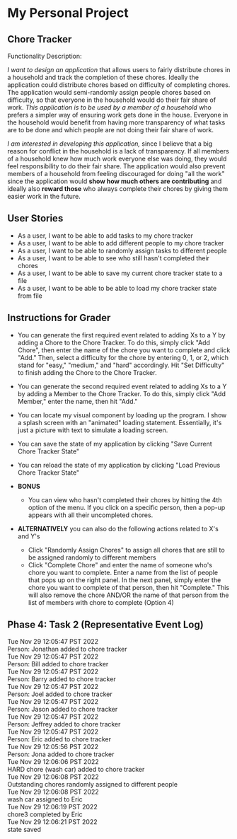 # My Personal Project

## Chore Tracker

Functionality Description:

*I want to design an application* that allows users to fairly distribute chores in a household and track the completion
of these chores. Ideally the application could distribute chores based on difficulty
of completing chores. The application would semi-randomly assign people chores based on difficulty,
so that everyone in the household would do their fair share of work.
*This application is to be used by a member of a household* who prefers
a simpler way of ensuring work gets done in the house. Everyone in the household
would benefit from having more transparency of what tasks are to be done and which people
are not doing their fair share of work.

*I am interested in developing this application,* since I believe
that a big reason for conflict in the household is a lack of transparency. If all
members of a household knew how much work everyone else was doing, they would feel responsibility
to do their fair share. The application would also prevent members of a household from feeling
discouraged for doing "all the work" since the application would **show how much others are contributing** and ideally
also **reward those** who always complete their chores by giving them easier work in the future.

  

## User Stories

- As a user, I want to be able to add tasks to my chore tracker
- As a user, I want to be able to add different people to my chore tracker
- As a user, I want to be able to randomly assign tasks to different people
- As a user, I want to be able to see who still hasn't completed their chores
- As a user, I want to be able to save my current chore tracker state to a file
- As a user, I want to be able to be able to load my chore tracker state from file 

## Instructions for Grader

- You can generate the first required event related 
to adding Xs to a Y by adding a Chore to the Chore 
Tracker. To do this, simply click "Add Chore", then 
enter the name of the chore you want to complete and
click "Add." Then, select a difficulty for the chore 
by entering 0, 1, or 2, which stand for "easy," 
"medium," and "hard" accordingly. Hit "Set Difficulty" to 
finish adding the Chore to the Chore Tracker. 
- You can generate the second required event related to adding Xs to a Y by 
adding a Member to the Chore Tracker. To do this,
simply click "Add Member," enter the name, then hit "Add."
- You can locate my visual component by loading up the program. I show a splash screen
with an "animated" loading statement. Essentially, it's just a picture with text to simulate
a loading screen.
- You can save the state of my application by clicking "Save Current Chore Tracker State"
- You can reload the state of my application by clicking "Load Previous Chore Tracker State"
- **BONUS**
  - You can view who hasn't completed their chores by hitting the 4th option of
  the menu. If you click on a specific person, then a pop-up appears with all
  their uncompleted chores.

- **ALTERNATIVELY** you can also do the following actions related to X's and Y's
  - Click "Randomly Assign Chores" to assign all chores that are still
  to be assigned randomly to different members
  - Click "Complete Chore" and enter the name of someone who's chore you want to complete.
  Enter a name from the list of people that pops up on the right panel.
In the next panel, simply enter the chore you want to complete of that person, then
hit "Complete." This will also remove the chore AND/OR the name 
  of that person from the list of members with chore to complete (Option 4)


## Phase 4: Task 2 (Representative Event Log)
Tue Nov 29 12:05:47 PST 2022\
Person: Jonathan added to chore tracker\
Tue Nov 29 12:05:47 PST 2022\
Person: Bill added to chore tracker\
Tue Nov 29 12:05:47 PST 2022\
Person: Barry added to chore tracker\
Tue Nov 29 12:05:47 PST 2022\
Person: Joel added to chore tracker\
Tue Nov 29 12:05:47 PST 2022\
Person: Jason added to chore tracker\
Tue Nov 29 12:05:47 PST 2022\
Person: Jeffrey added to chore tracker\
Tue Nov 29 12:05:47 PST 2022\
Person: Eric added to chore tracker\
Tue Nov 29 12:05:56 PST 2022\
Person: Jona added to chore tracker\
Tue Nov 29 12:06:06 PST 2022\
HARD chore (wash car) added to chore tracker\
Tue Nov 29 12:06:08 PST 2022\
Outstanding chores randomly assigned to different people\
Tue Nov 29 12:06:08 PST 2022\
wash car assigned to Eric\
Tue Nov 29 12:06:19 PST 2022\
chore3 completed by Eric\
Tue Nov 29 12:06:21 PST 2022\
state saved


